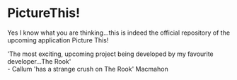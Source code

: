 # PictureThis!
Yes I know what you are thinking...this is indeed the official repository of the upcoming application Picture This!

'The most exciting, upcoming project being developed by my favourite developer...The Rook'
 <br>     - Callum 'has a strange crush on The Rook' Macmahon
